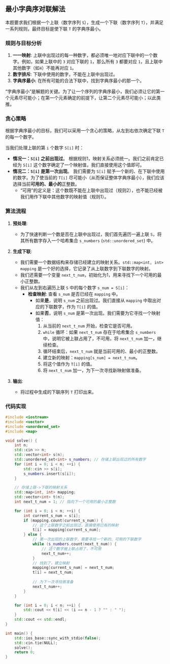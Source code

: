 ## 最小字典序对联解法

本题要求我们根据一个上联（数字序列 `S`），生成一个下联（数字序列 `T`），并满足一系列规则，最终目标是使下联 `T` 的字典序最小。

### 规则与目标分析

1.  **一一映射**: 上联中出现过的每一种数字，都必须唯一地对应下联中的一个数字。例如，如果上联中的 `3` 对应下联的 `1`，那么所有 `3` 都要对应 `1`，且上联中其他数字（如`4`）不能再对应 `1`。
2.  **数字排斥**: 下联中使用的数字，不能在上联中出现过。
3.  **字典序最小**: 在所有可能的合法下联中，找到字典序最小的那一个。

“字典序最小”是解题的关键。为了让一个序列的字典序最小，我们必须让它的第一个元素尽可能小；在第一个元素确定的前提下，让第二个元素尽可能小；以此类推。

### 贪心策略

根据字典序最小的目标，我们可以采用一个贪心的策略，从左到右依次确定下联 `T` 的每一个数字。

当我们处理上联的第 `i` 个数字 `S[i]` 时：
*   **情况一：`S[i]` 之前出现过**。
    根据规则1，映射关系必须统一。我们之前肯定已经为 `S[i]` 这个数字确定了一个映射值，我们直接使用这个值即可。
*   **情况二：`S[i]` 是第一次出现**。
    我们需要为 `S[i]` 赋予一个新的、在下联中使用的数字。为了使当前的 `T[i]` 尽可能小（从而保证整体字典序最小），我们应该选择当前**可用的、最小的**正整数。
    *   “可用”的定义是：这个数既不能在上联中出现过（规则2），也不能已经被我们用作下联中其他数字的映射值（规则1）。

### 算法流程

1.  **预处理**:
    *   为了快速判断一个数是否在上联中出现过，我们首先遍历一遍上联 `S`，将其所有数字存入一个哈希集合 `s_numbers` (`std::unordered_set`) 中。

2.  **生成下联**:
    *   我们需要一个数据结构来存储已经建立的映射关系。`std::map<int, int> mapping` 是一个好的选择，它记录了从上联数字到下联数字的映射。
    *   我们还需要一个变量 `next_t_num`，初始化为1，用来寻找下一个可用的最小正整数。
    *   我们从左到右遍历上联 `S` 中的每个数字 `s_num = S[i]`：
        *   **检查映射**: 查看 `s_num` 是否已经在 `mapping` 中。
            *   如果**是**，说明 `s_num` 之前出现过。我们直接从 `mapping` 中取出对应的下联数字，作为 `T[i]` 的值。
            *   如果**否**，说明 `s_num` 是第一次出现。我们需要为它寻找一个映射值：
                1.  从当前的 `next_t_num` 开始，检查它是否可用。
                2.  `while` 循环：如果 `next_t_num` 存在于哈希集合 `s_numbers` 中，说明它被上联占用了，不可用，将 `next_t_num` 加一，继续检查。
                3.  循环结束后，`next_t_num` 就是当前可用的、最小的正整数。
                4.  建立新的映射：`mapping[s_num] = next_t_num`。
                5.  将这个值作为 `T[i]` 的值。
                6.  将 `next_t_num` 加一，为下一次寻找新映射做准备。

3.  **输出**:
    *   将过程中生成的下联序列 `T` 打印出来。

### 代码实现

```cpp
#include <iostream>
#include <vector>
#include <unordered_set>
#include <map>

void solve() {
    int n;
    std::cin >> n;
    std::vector<int> s(n);
    std::unordered_set<int> s_numbers; // 存储上联出现过的所有数字
    for (int i = 0; i < n; ++i) {
        std::cin >> s[i];
        s_numbers.insert(s[i]);
    }

    // 存储上联->下联的映射关系
    std::map<int, int> mapping;
    std::vector<int> t(n);
    int next_t_num = 1; // 指向下一个可用的最小正整数

    for (int i = 0; i < n; ++i) {
        int current_s_num = s[i];
        if (mapping.count(current_s_num)) {
            // 这个上联数字之前出现过，直接使用已有的映射
            t[i] = mapping[current_s_num];
        } else {
            // 第一次出现的上联数字，需要寻找一个新的、可用的下联数字
            while (s_numbers.count(next_t_num)) {
                // 这个数字被上联占用了，不可用
                next_t_num++;
            }
            // 找到了，建立映射
            mapping[current_s_num] = next_t_num;
            t[i] = next_t_num;
            
            // 为下一次寻找做准备
            next_t_num++;
        }
    }

    for (int i = 0; i < n; ++i) {
        std::cout << t[i] << (i == n - 1 ? "" : " ");
    }
    std::cout << std::endl;
}

int main() {
    std::ios_base::sync_with_stdio(false);
    std::cin.tie(NULL);
    solve();
    return 0;
}
```
